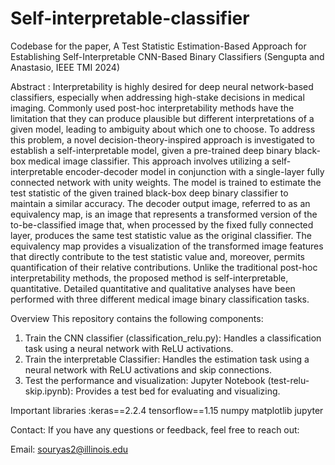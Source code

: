 # Self-interpretable-classifier
Codebase for the paper, A Test Statistic Estimation-Based Approach for Establishing Self-Interpretable CNN-Based Binary Classifiers (Sengupta and Anastasio, IEEE TMI 2024)

Abstract : Interpretability is highly desired for deep neural network-based classifiers, especially when addressing high-stake decisions in medical imaging. Commonly used post-hoc interpretability methods have the limitation that they can produce plausible but different interpretations of a given model, leading to ambiguity about which one to choose. To address this problem, a novel decision-theory-inspired approach is investigated to establish a self-interpretable model, given a pre-trained deep binary black-box medical image classifier. This approach involves utilizing a self-interpretable encoder-decoder model in conjunction with a single-layer fully connected network with unity weights. The model is trained to estimate the test statistic of the given trained black-box deep binary classifier to maintain a similar accuracy. The decoder output image, referred to as an equivalency map, is an image that represents a transformed version of the to-be-classified image that, when processed by the fixed fully connected layer, produces the same test statistic value as the original classifier. The equivalency map provides a visualization of the transformed image features that directly contribute to the test statistic value and, moreover, permits quantification of their relative contributions. Unlike the traditional post-hoc interpretability methods, the proposed method is self-interpretable, quantitative. Detailed quantitative and qualitative analyses have been performed with three different medical image binary classification tasks.

Overview
This repository contains the following components:

1. Train the CNN classifier (classification_relu.py): Handles a classification task using a neural network with ReLU activations.
2. Train the interpretable Classifier: Handles the estimation task using a neural network with ReLU activations and skip connections.
3. Test the performance and visualization: Jupyter Notebook (test-relu-skip.ipynb): Provides a test bed for evaluating and visualizing.

Important libraries :keras==2.2.4 tensorflow==1.15 numpy matplotlib jupyter

Contact:
If you have any questions or feedback, feel free to reach out:

Email: souryas2@illinois.edu
